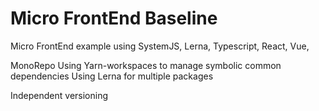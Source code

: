 # Micro FrontEnd Baseline

Micro FrontEnd example using  SystemJS, Lerna, Typescript, React, Vue,

MonoRepo
Using Yarn-workspaces to manage symbolic common dependencies
Using Lerna for multiple packages


Independent versioning


